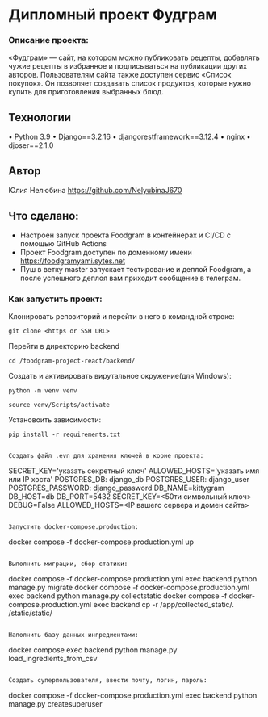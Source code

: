 # Дипломный проект Фудграм

### Описание проекта:
«Фудграм» — сайт, на котором можно публиковать рецепты, добавлять чужие рецепты в избранное и подписываться на публикации других авторов. Пользователям сайта также доступен сервис «Список покупок». Он позволяет создавать список продуктов, которые нужно купить для приготовления выбранных блюд.

## Технологии
• Python 3.9
• Django==3.2.16
• djangorestframework==3.12.4
• nginx
• djoser==2.1.0

## Автор
Юлия Нелюбина https://github.com/NelyubinaJ670 

## Что cделано:

- Настроен запуск проекта Foodgram в контейнерах и CI/CD с помощью GitHub Actions
- Проект Foodgram доступен по доменному имени https://foodgramyami.sytes.net
- Пуш в ветку master запускает тестирование и деплой Foodgram, а после успешного деплоя вам приходит сообщение в телеграм.

### Как запустить проект:

Клонировать репозиторий и перейти в него в командной строке:

```
git clone <https or SSH URL>
```

Перейти в директорию backend
```
cd /foodgram-project-react/backend/
```

Создать и активировать вирутальное окружение(для Windows):
```
python -m venv venv
```
```
source venv/Scripts/activate
```

Установоить зависимости:
```
pip install -r requirements.txt
```
```

Создать файл .evn для хранения ключей в корне проекта:
```
SECRET_KEY='указать секретный ключ'
ALLOWED_HOSTS='указать имя или IP хоста'
POSTGRES_DB: django_db
POSTGRES_USER: django_user
POSTGRES_PASSWORD: django_password
DB_NAME=kittygram
DB_HOST=db
DB_PORT=5432
SECRET_KEY=<50ти символьный ключ>
DEBUG=False
ALLOWED_HOSTS=<IP вашего сервера и домен сайта>
```

Запустить docker-compose.production:
```
docker compose -f docker-compose.production.yml up
```

Выполнить миграции, сбор статики:
```
docker compose -f docker-compose.production.yml exec backend python manage.py migrate
docker compose -f docker-compose.production.yml exec backend python manage.py collectstatic
docker compose -f docker-compose.production.yml exec backend cp -r /app/collected_static/. /static/static/
```

Наполнить базу данных ингредиентами:
```
docker compose exec backend python manage.py load_ingredients_from_csv
```

Создать суперпользователя, ввести почту, логин, пароль:

```
docker compose -f docker-compose.production.yml exec backend python manage.py createsuperuser
```